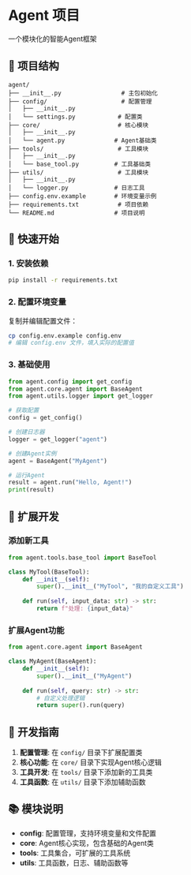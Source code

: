 # Agent 项目

一个模块化的智能Agent框架

## 📁 项目结构

```
agent/
├── __init__.py                 # 主包初始化
├── config/                     # 配置管理
│   ├── __init__.py
│   └── settings.py            # 配置类
├── core/                      # 核心模块
│   ├── __init__.py
│   └── agent.py              # Agent基础类
├── tools/                     # 工具模块
│   ├── __init__.py
│   └── base_tool.py          # 工具基础类
├── utils/                     # 工具模块
│   ├── __init__.py
│   └── logger.py             # 日志工具
├── config.env.example        # 环境变量示例
├── requirements.txt           # 项目依赖
└── README.md                 # 项目说明
```

## 🚀 快速开始

### 1. 安装依赖

```bash
pip install -r requirements.txt
```

### 2. 配置环境变量

复制并编辑配置文件：

```bash
cp config.env.example config.env
# 编辑 config.env 文件，填入实际的配置值
```

### 3. 基础使用

```python
from agent.config import get_config
from agent.core.agent import BaseAgent
from agent.utils.logger import get_logger

# 获取配置
config = get_config()

# 创建日志器
logger = get_logger("agent")

# 创建Agent实例
agent = BaseAgent("MyAgent")

# 运行Agent
result = agent.run("Hello, Agent!")
print(result)
```

## 🔧 扩展开发

### 添加新工具

```python
from agent.tools.base_tool import BaseTool

class MyTool(BaseTool):
    def __init__(self):
        super().__init__("MyTool", "我的自定义工具")
    
    def run(self, input_data: str) -> str:
        return f"处理: {input_data}"
```

### 扩展Agent功能

```python
from agent.core.agent import BaseAgent

class MyAgent(BaseAgent):
    def __init__(self):
        super().__init__("MyAgent")
    
    def run(self, query: str) -> str:
        # 自定义处理逻辑
        return super().run(query)
```

## 📝 开发指南

1. **配置管理**: 在 `config/` 目录下扩展配置类
2. **核心功能**: 在 `core/` 目录下实现Agent核心逻辑
3. **工具开发**: 在 `tools/` 目录下添加新的工具类
4. **工具函数**: 在 `utils/` 目录下添加辅助函数

## 📚 模块说明

- **config**: 配置管理，支持环境变量和文件配置
- **core**: Agent核心实现，包含基础的Agent类
- **tools**: 工具集合，可扩展的工具系统
- **utils**: 工具函数，日志、辅助函数等 